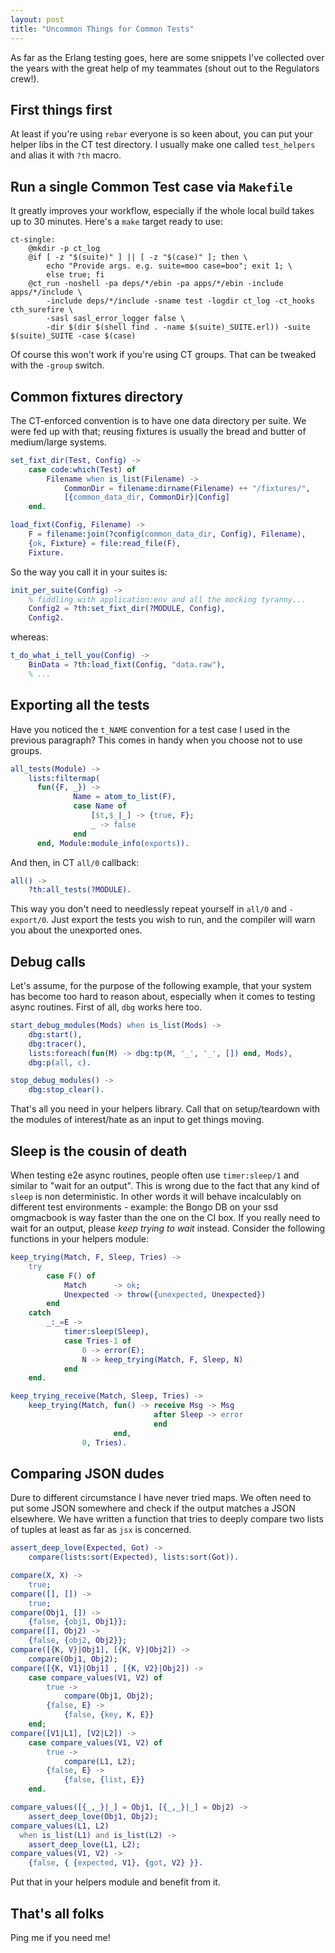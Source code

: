 ```yaml
---
layout: post
title: "Uncommon Things for Common Tests"
---
```


As far as the Erlang testing goes, here are some snippets I've
collected over the years with the great help of my teammates (shout out to the
Regulators crew!).

## First things first

At least if you're using `rebar` everyone is so keen about, you can put your
helper libs in the CT test directory. I usually make one called `test_helpers` and
alias it with `?th` macro.

## Run a single Common Test case via `Makefile`

It greatly improves your workflow, especially if the whole local build takes up
to 30 minutes. Here's a `make` target ready to use:

```make
ct-single:
	@mkdir -p ct_log
	@if [ -z "$(suite)" ] || [ -z "$(case)" ]; then \
		echo "Provide args. e.g. suite=moo case=boo"; exit 1; \
		else true; fi
	@ct_run -noshell -pa deps/*/ebin -pa apps/*/ebin -include apps/*/include \
		-include deps/*/include -sname test -logdir ct_log -ct_hooks cth_surefire \
		-sasl sasl_error_logger false \
		-dir $(dir $(shell find . -name $(suite)_SUITE.erl)) -suite $(suite)_SUITE -case $(case)
```

Of course this won't work if you're using CT groups. That can be tweaked with the `-group`
switch.

## Common fixtures directory

The CT-enforced convention is to have one data directory per suite.  We were fed up with that;
reusing fixtures is usually the bread and butter of medium/large systems.

```erlang
set_fixt_dir(Test, Config) ->
    case code:which(Test) of
        Filename when is_list(Filename) ->
            CommonDir = filename:dirname(Filename) ++ "/fixtures/",
            [{common_data_dir, CommonDir}|Config]
    end.

load_fixt(Config, Filename) ->
    F = filename:join(?config(common_data_dir, Config), Filename),
    {ok, Fixture} = file:read_file(F),
    Fixture.
```

So the way you call it in your suites is:

```erlang
init_per_suite(Config) ->
    % fiddling with application:env and all the mocking tyranny...
    Config2 = ?th:set_fixt_dir(?MODULE, Config),
    Config2.
```

whereas:

```erlang
t_do_what_i_tell_you(Config) ->
    BinData = ?th:load_fixt(Config, "data.raw"),
    % ...

```

## Exporting all the tests

Have you noticed the `t_NAME` convention for a test case I used in the previous
paragraph? This comes in handy when you choose not to use groups.

```erlang
all_tests(Module) ->
    lists:filtermap(
      fun({F, _}) ->
              Name = atom_to_list(F),
              case Name of
                  [$t,$_|_] -> {true, F};
                  _ -> false
              end
      end, Module:module_info(exports)).
```

And then, in CT `all/0` callback:

```erlang
all() ->
    ?th:all_tests(?MODULE).
```

This way you don't need to needlessly repeat yourself in `all/0` and
`-export/0`. Just export the tests you wish to run, and the compiler will warn
you about the unexported ones.

## Debug calls

Let's assume, for the purpose of the following example, that your system
has become too hard to reason about, especially when it comes to testing async routines.
First of all, `dbg` works here too.

```erlang
start_debug_modules(Mods) when is_list(Mods) ->
    dbg:start(),
    dbg:tracer(),
    lists:foreach(fun(M) -> dbg:tp(M, '_', '_', []) end, Mods),
    dbg:p(all, c).

stop_debug_modules() ->
    dbg:stop_clear().
```

That's all you need in your helpers library. Call that on setup/teardown with
the modules of interest/hate as an input to get things moving.

## Sleep is the cousin of death

When testing e2e async routines, people often use `timer:sleep/1` and similar
to "wait for an output". This is wrong due to the fact that any kind of `sleep`
is non deterministic. In other words it will behave incalculably on different
test environments - example: the Bongo DB on your ssd omgmacbook is way faster
than the one on the CI box. If you really need to wait for an output,
please *keep trying to wait* instead. Consider the following functions in your
helpers module:

```erlang
keep_trying(Match, F, Sleep, Tries) ->
    try
        case F() of
            Match      -> ok;
            Unexpected -> throw({unexpected, Unexpected})
        end
    catch
        _:_=E ->
            timer:sleep(Sleep),
            case Tries-1 of
                0 -> error(E);
                N -> keep_trying(Match, F, Sleep, N)
            end
    end.

keep_trying_receive(Match, Sleep, Tries) ->
    keep_trying(Match, fun() -> receive Msg -> Msg
                                after Sleep -> error
                                end
                       end,
                0, Tries).
```

## Comparing JSON dudes

Dure to different circumstance I have never tried maps.  We often need to put some JSON 
somewhere and check if the output matches a JSON elsewhere. We have written a function
that tries to deeply compare two lists of tuples at least as far as `jsx`
is concerned.

```erlang
assert_deep_love(Expected, Got) ->
    compare(lists:sort(Expected), lists:sort(Got)).

compare(X, X) ->
    true;
compare([], []) ->
    true;
compare(Obj1, []) ->
    {false, {obj1, Obj1}};
compare([], Obj2) ->
    {false, {obj2, Obj2}};
compare([{K, V}|Obj1], [{K, V}|Obj2]) ->
    compare(Obj1, Obj2);
compare([{K, V1}|Obj1] , [{K, V2}|Obj2]) ->
    case compare_values(V1, V2) of
        true ->
            compare(Obj1, Obj2);
        {false, E} ->
            {false, {key, K, E}}
    end;
compare([V1|L1], [V2|L2]) ->
    case compare_values(V1, V2) of
        true ->
            compare(L1, L2);
        {false, E} ->
            {false, {list, E}}
    end.

compare_values([{_,_}|_] = Obj1, [{_,_}|_] = Obj2) ->
    assert_deep_love(Obj1, Obj2);
compare_values(L1, L2)
  when is_list(L1) and is_list(L2) ->
    assert_deep_love(L1, L2);
compare_values(V1, V2) ->
    {false, { {expected, V1}, {got, V2} }}.
```

Put that in your helpers module and benefit from it.

## That's all folks

Ping me if you need me!

